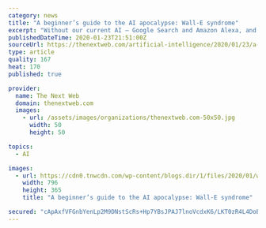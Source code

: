 ```yaml
---
category: news
title: "A beginner’s guide to the AI apocalypse: Wall-E syndrome"
excerpt: "Without our current AI – Google Search and Amazon Alexa, and so on – we might start to feel a little unwise or uneducated. “Google it” has forever changed our society. But does that mean ..."
publishedDateTime: 2020-01-23T21:51:00Z
sourceUrl: https://thenextweb.com/artificial-intelligence/2020/01/23/a-beginners-guide-to-the-ai-apocalypse-wall-e-syndrome/
type: article
quality: 167
heat: 170
published: true

provider:
  name: The Next Web
  domain: thenextweb.com
  images:
    - url: /assets/images/organizations/thenextweb.com-50x50.jpg
      width: 50
      height: 50

topics:
  - AI

images:
  - url: https://cdn0.tnwcdn.com/wp-content/blogs.dir/1/files/2020/01/walle-796x365.jpg
    width: 796
    height: 365
    title: "A beginner’s guide to the AI apocalypse: Wall-E syndrome"

secured: "cApAxfVFGnbYenLp2M9DNstScRs+Hp7YBsJPAJ7lnoVcdxK6/LKT0zR4L4DoBVyifJ5IVGezlQgOllzOjKlOVGpkpozDnRsqkF3bxUX3dWLfHQ9PpbnAoH5aCZfBcTit87JgHvStTnziX/v+dEEMIuDtmvcgiWlmYuYBRwCOu06cW2/Q3A4MkujdHJXIo99QjRljOThb2isAt41c/Az0kN+z/CBCRMpbKMTaerownfpGnBFTB8NP5oKEn3bBYnTsQcmg3XoqRoMYCKYD5jB4CPzG5C+wg0gl+P+qi0084i9jj4RJH8Pr3ZAwZoApZwG9Ezx7G1oNSwPrXPKidnIdNw==;MLVUzxnIjrgpS9grZ/+sNg=="
---
```


